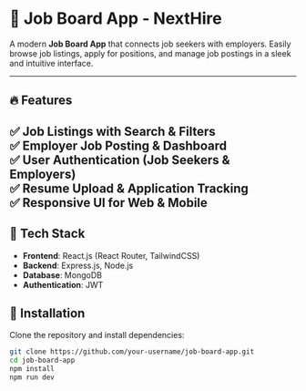 # 🚀 Job Board App - NextHire
A modern **Job Board App** that connects job seekers with employers. Easily browse job listings, apply for positions, and manage job postings in a sleek and intuitive interface.  

---

## 🔥 Features  

✅ Job Listings with Search & Filters  
✅ Employer Job Posting & Dashboard  
✅ User Authentication (Job Seekers & Employers)  
✅ Resume Upload & Application Tracking  
✅ Responsive UI for Web & Mobile  
---

## 🏢 Tech Stack
- **Frontend**: React.js (React Router, TailwindCSS)
- **Backend**: Express.js, Node.js
- **Database**: MongoDB
- **Authentication**: JWT


## 🚀 Installation  

Clone the repository and install dependencies:  

```sh
git clone https://github.com/your-username/job-board-app.git
cd job-board-app
npm install
npm run dev
